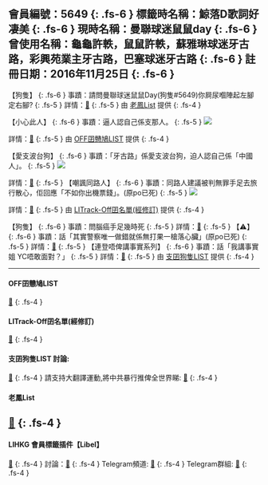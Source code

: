 會員編號：5649
{: .fs-6 }
標籤時名稱：鯨落D歌詞好凄美
{: .fs-6 }
現時名稱：曼聯球迷鼠鼠day
{: .fs-6 }
曾使用名稱：龜龜許軼，鼠鼠許軼，蘇雅琳球迷牙古路，彩興苑業主牙古路，巴塞球迷牙古路
{: .fs-6 }
註冊日期：2016年11月25日
{: .fs-6 }
---

<div class="code-example" markdown="1">

【狗隻】
{: .fs-6 }
事蹟：請問曼聯球迷鼠鼠Day(狗隻#5649)你屙尿嗰陣起左腳定右腳?
{: .fs-5 }
詳情：[🔗](https://lih.kg/2873620)
{: .fs-5 }
由 [老鳳List](#老鳳list) 提供
{: .fs-4 }

</div>
<div class="code-example" markdown="1">

【小心此人】
{: .fs-6 }
事蹟：逼人認自己係支那人。
{: .fs-5 }
![](https://filedn.eu/l9Hq1YKLkJ4m0VSXcdcfUaJ/LIHKG_on99/on9_jai/5649/5649.1_.png)

詳情：[🔗](https://lih.kg/aMNJOeV)
{: .fs-5 }
由 [OFF囝戇鳩LIST](#off囝戇鳩list) 提供
{: .fs-4 }

</div>
<div class="code-example" markdown="1">

【愛支波台狗】
{: .fs-6 }
事蹟：「牙古路」係愛支波台狗，迫人認自己係「中國人」。
{: .fs-5 }
![](https://filedn.eu/l9Hq1YKLkJ4m0VSXcdcfUaJ/LIHKG_on99/on9_jai/5649/5649.1_.png)

詳情：[🔗](https://lih.kg/aMNJOeV)
{: .fs-5 }
【嘲諷同路人】
{: .fs-6 }
事蹟：同路人建議被判無罪手足去旅行散心，佢回應「不如你出機票錢」。(原po已死)
{: .fs-5 }
![](https://na.cx/i/2HOqZ6a.png)

詳情：[🔗](https://lih.kg/aKsFvKV)
{: .fs-5 }
由 [LITrack-Off囝名單(經修訂)](#litrack-off囝名單(經修訂)) 提供
{: .fs-4 }

</div>
<div class="code-example" markdown="1">

【狗隻】
{: .fs-6 }
事蹟：問腦癌手足幾時死
{: .fs-5 }
詳情：[🔗](https://lih.kg/sPxMtcX)
{: .fs-5 }
【⚠️】
{: .fs-6 }
事蹟：話「其實警察唯一做錯就係無打果一槍落心臟」(原po已死)
{: .fs-5 }
詳情：[🔗](https://lih.kg/aMDCoFV)
{: .fs-5 }
【連登唔俾講事實系列】
{: .fs-6 }
事蹟：話「我講事實姐 YC唔敢面對？」
{: .fs-5 }
詳情：[🔗](https://lih.kg/aOuiCfV)
{: .fs-5 }
由 [支囝狗隻LIST](#支囝狗隻list-討論) 提供
{: .fs-4 }
</div>

---

#### OFF囝戇鳩LIST
[🔗](https://bit.ly/lihkg_on9_list)
{: .fs-4 }
#### LITrack-Off囝名單(經修訂)
[🔗](http://tiny.cc/LITrack_GS)
{: .fs-4 }
#### 支囝狗隻LIST 討論: 
[🔗](https://lih.kg/2908480)
{: .fs-4 }
請支持大翻譯運動,將中共暴行推俾全世界睇: [🔗](https://twitter.com/tgtm_official)
{: .fs-4 }

#### 老鳳List
[🔗](https://lihkg.com/thread/2808424)
{: .fs-4 }
---

#### LIHKG 會員標籤插件【Libel】
[🔗](https://kitce.github.io/libel)
{: .fs-4 }
討論：[🔗](https://lih.kg/2841778)
{: .fs-4 }
Telegram頻道: [🔗](https://t.me/LibelOfficialChannel)
{: .fs-4 }
Telegram群組: [🔗](https://t.me/LibelOfficialGroup)
{: .fs-4 }
